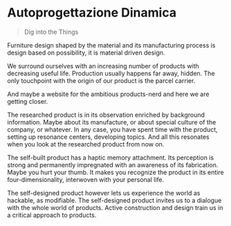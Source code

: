 # Autoprogettazione Dinamica

> Dig into the Things

Furniture design shaped by the material and its manufacturing process is design based on possibility, it is material driven design.

We surround ourselves with an increasing number of products with decreasing useful life. Production usually happens far away, hidden. The only touchpoint with the origin of our product is the parcel carrier.

And maybe a website for the ambitious products-nerd and here we are getting closer.

The researched product is in its observation enriched by background information. Maybe about its manufacture, or about special culture of the company, or whatever. In any case, you have spent time with the product, setting up resonance centers, developing topics. And all this resonates when you look at the researched product from now on.

The self-built product has a haptic memory attachment. Its perception is strong and permanently impregnated with an awareness of its fabrication. Maybe you hurt your thumb. It makes you recognize the product in its entire four-dimensionality, interwoven with your personal life.

The self-designed product however lets us experience the world as hackable, as modifiable. The self-designed product invites us to a dialogue with the whole world of products. Active construction and design train us in a critical approach to products.
